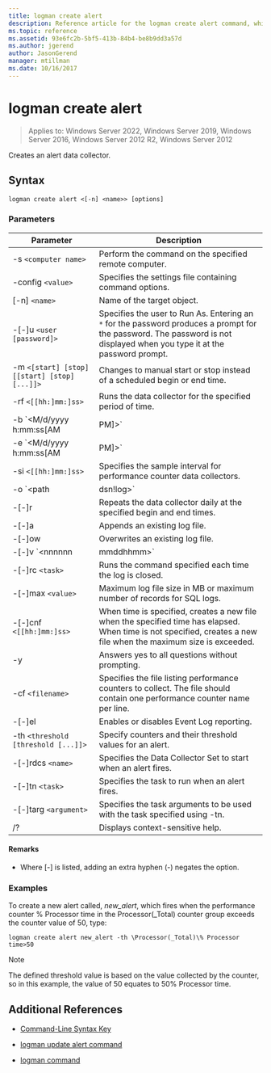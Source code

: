 ```yaml
---
title: logman create alert
description: Reference article for the logman create alert command, which creates an alert data collector.
ms.topic: reference
ms.assetid: 93e6fc2b-5bf5-413b-84b4-be8b9dd3a57d
ms.author: jgerend
author: JasonGerend
manager: mtillman
ms.date: 10/16/2017
---
```


# logman create alert

>Applies to: Windows Server 2022, Windows Server 2019, Windows Server 2016, Windows Server 2012 R2, Windows Server 2012

Creates an alert data collector.

## Syntax

```
logman create alert <[-n] <name>> [options]
```

### Parameters

| Parameter | Description |
| --------- | ----------- |
| -s `<computer name>` | Perform the command on the specified remote computer. |
| -config `<value>` | Specifies the settings file containing command options. |
| [-n] `<name>` | Name of the target object. |
| -[-]u `<user [password]>` | Specifies the user to Run As. Entering an `*` for the password produces a prompt for the password. The password is not displayed when you type it at the password prompt. |
| -m `<[start] [stop] [[start] [stop] [...]]>` | Changes to manual start or stop instead of a scheduled begin or end time. |
| -rf `<[[hh:]mm:]ss>` | Runs the data collector for the specified period of time. |
| -b `<M/d/yyyy h:mm:ss[AM|PM]>` | Begins collecting data at the specified time. |
| -e `<M/d/yyyy h:mm:ss[AM|PM]>` | Ends data collection at the specified time. |
| -si `<[[hh:]mm:]ss>` | Specifies the sample interval for performance counter data collectors. |
| -o `<path|dsn!log>` | Specifies the output log file or the DSN and log set name in a SQL database. |
| -[-]r | Repeats the data collector daily at the specified begin and end times. |
| -[-]a | Appends an existing log file. |
| -[-]ow | Overwrites an existing log file. |
| -[-]v `<nnnnnn|mmddhhmm>` | Attaches file versioning information to the end of the log file name. |
| -[-]rc `<task>` | Runs the command specified each time the log is closed. |
| -[-]max `<value>` | Maximum log file size in MB or maximum number of records for SQL logs. |
| -[-]cnf `<[[hh:]mm:]ss>` | When time is specified, creates a new file when the specified time has elapsed. When time is not specified, creates a new file when the maximum size is exceeded. |
| -y | Answers yes to all questions without prompting. |
| -cf `<filename>` | Specifies the file listing performance counters to collect. The file should contain one performance counter name per line. |
| -[-]el | Enables or disables Event Log reporting. |
| -th `<threshold [threshold [...]]>` | Specify counters and their threshold values for an alert. |
| -[-]rdcs `<name>` | Specifies the Data Collector Set to start when an alert fires. |
| -[-]tn `<task>` | Specifies the task to run when an alert fires. |
| -[-]targ `<argument>` | Specifies the task arguments to be used with the task specified using -tn. |
| /? | Displays context-sensitive help. |

#### Remarks

- Where [-] is listed, adding an extra hyphen (-) negates the option.

### Examples

To create a new alert called, *new_alert*, which fires when the performance counter % Processor time in the Processor(_Total) counter group exceeds the counter value of 50, type:

```
logman create alert new_alert -th \Processor(_Total)\% Processor time>50
```

> [!NOTE]
> The defined threshold value is based on the value collected by the counter, so in this example, the value of 50 equates to 50% Processor time.

## Additional References

- [Command-Line Syntax Key](command-line-syntax-key.md)

- [logman update alert command](logman-update-alert.md)

- [logman command](logman.md)

